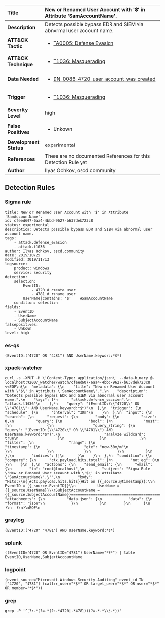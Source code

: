 | Title                    | New or Renamed User Account with '$' in Attribute 'SamAccountName'.       |
|:-------------------------|:------------------|
| **Description**          | Detects possible bypass EDR and SIEM via abnormal user account name. |
| **ATT&amp;CK Tactic**    |  <ul><li>[TA0005: Defense Evasion](https://attack.mitre.org/tactics/TA0005)</li></ul>  |
| **ATT&amp;CK Technique** | <ul><li>[T1036: Masquerading](https://attack.mitre.org/techniques/T1036)</li></ul>  |
| **Data Needed**          | <ul><li>[DN_0086_4720_user_account_was_created](../Data_Needed/DN_0086_4720_user_account_was_created.md)</li></ul>  |
| **Trigger**              | <ul><li>[T1036: Masquerading](../Triggers/T1036.md)</li></ul>  |
| **Severity Level**       | high |
| **False Positives**      | <ul><li>Unkown</li></ul>  |
| **Development Status**   | experimental |
| **References**           |  There are no documented References for this Detection Rule yet  |
| **Author**               | Ilyas Ochkov, oscd.community |


## Detection Rules

### Sigma rule

```
title: New or Renamed User Account with '$' in Attribute 'SamAccountName'.
id: cfeed607-6aa4-4bbd-9627-b637deb723c8
status: experimental
description: Detects possible bypass EDR and SIEM via abnormal user account name.
tags:
    - attack.defense_evasion
    - attack.t1036
author: Ilyas Ochkov, oscd.community
date: 2019/10/25
modified: 2019/11/13
logsource:
    product: windows
    service: security
detection:
    selection:
        EventID: 
            - 4720 # create user
            - 4781 # rename user
        UserName|contains: '$'    #SamAccountName
    condition: selection
fields:
    - EventID
    - UserName
    - SubjectAccountName
falsepositives:
    - Unkown
level: high

```





### es-qs
    
```
(EventID:("4720" OR "4781") AND UserName.keyword:*$*)
```


### xpack-watcher
    
```
curl -s -XPUT -H \'Content-Type: application/json\' --data-binary @- localhost:9200/_watcher/watch/cfeed607-6aa4-4bbd-9627-b637deb723c8 <<EOF\n{\n  "metadata": {\n    "title": "New or Renamed User Account with \'$\' in Attribute \'SamAccountName\'.",\n    "description": "Detects possible bypass EDR and SIEM via abnormal user account name.",\n    "tags": [\n      "attack.defense_evasion",\n      "attack.t1036"\n    ],\n    "query": "(EventID:(\\"4720\\" OR \\"4781\\") AND UserName.keyword:*$*)"\n  },\n  "trigger": {\n    "schedule": {\n      "interval": "30m"\n    }\n  },\n  "input": {\n    "search": {\n      "request": {\n        "body": {\n          "size": 0,\n          "query": {\n            "bool": {\n              "must": [\n                {\n                  "query_string": {\n                    "query": "(EventID:(\\"4720\\" OR \\"4781\\") AND UserName.keyword:*$*)",\n                    "analyze_wildcard": true\n                  }\n                }\n              ],\n              "filter": {\n                "range": {\n                  "timestamp": {\n                    "gte": "now-30m/m"\n                  }\n                }\n              }\n            }\n          }\n        },\n        "indices": []\n      }\n    }\n  },\n  "condition": {\n    "compare": {\n      "ctx.payload.hits.total": {\n        "not_eq": 0\n      }\n    }\n  },\n  "actions": {\n    "send_email": {\n      "email": {\n        "to": "root@localhost",\n        "subject": "Sigma Rule \'New or Renamed User Account with \'$\' in Attribute \'SamAccountName\'.\'",\n        "body": "Hits:\\n{{#ctx.payload.hits.hits}}Hit on {{_source.@timestamp}}:\\n           EventID = {{_source.EventID}}\\n          UserName = {{_source.UserName}}\\nSubjectAccountName = {{_source.SubjectAccountName}}================================================================================\\n{{/ctx.payload.hits.hits}}",\n        "attachments": {\n          "data.json": {\n            "data": {\n              "format": "json"\n            }\n          }\n        }\n      }\n    }\n  }\n}\nEOF\n
```


### graylog
    
```
(EventID:("4720" "4781") AND UserName.keyword:*$*)
```


### splunk
    
```
((EventID="4720" OR EventID="4781") UserName="*$*") | table EventID,UserName,SubjectAccountName
```


### logpoint
    
```
(event_source="Microsoft-Windows-Security-Auditing" event_id IN ["4720", "4781"] (caller_user="*$*" OR target_user="*$*" OR user="*$*" OR member="*$*"))
```


### grep
    
```
grep -P '^(?:.*(?=.*(?:.*4720|.*4781))(?=.*.*\\$.*))'
```



